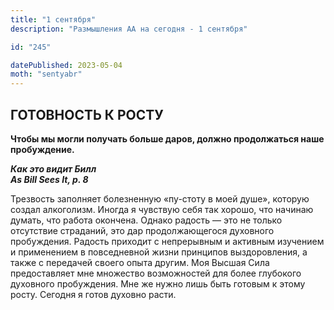 ```yaml
---
title: "1 сентября"
description: "Размышления АА на сегодня - 1 сентября"

id: "245"

datePublished: 2023-05-04
moth: "sentyabr"
---
```


## ГОТОВНОСТЬ К РОСТУ

**Чтобы мы могли получать больше даров, должно продолжаться наше
пробуждение.**

**_Как это видит Билл  
As Bill Sees It, p. 8_**

Трезвость заполняет болезненную «пу-стоту в моей душе», которую создал
алкоголизм. Иногда я чувствую себя так хорошо, что начинаю думать, что работа
окончена. Однако радость — это не только отсутствие страданий, это дар
продолжающегося духовного пробуждения. Радость приходит с непрерывным и
активным изучением и применением в повседневной жизни принципов выздоровления,
а также с передачей своего опыта другим. Моя Высшая Сила предоставляет мне
множество возможностей для более глубокого духовного пробуждения. Мне же нужно
лишь быть готовым к этому росту. Сегодня я готов духовно расти.
